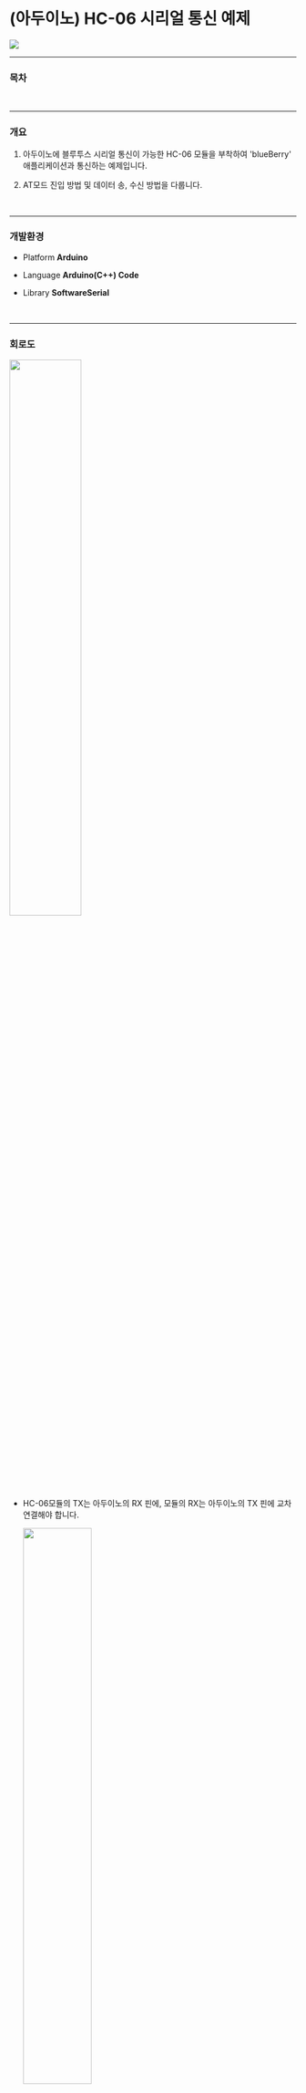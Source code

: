 # (아두이노) HC-06 시리얼 통신 예제

<img src="./img/blueberry_title.png"/>

---

### 목차



​    

---

### 개요

1. 아두이노에 블루투스 시리얼 통신이 가능한 HC-06 모듈을 부착하여 'blueBerry' 애플리케이션과 통신하는 예제입니다.

2. AT모드 진입 방법 및 데이터 송, 수신 방법을 다룹니다.

​    

---

### 개발환경

+ Platform <b>Arduino</b>
+ Language <b>Arduino(C++) Code </b>

+ Library <b>SoftwareSerial</b>

​    

---

### 회로도

  <img width="50%" src="./img/hc06.png"/>

​    

* HC-06모듈의 TX는 아두이노의 RX 핀에, 모듈의 RX는 아두이노의 TX 핀에 교차 연결해야 합니다.

  <img width="50%" src="./img/tx_rx.png"/>

​    

#### 주의사항

반드시 확인해주세요.

<b>아두이노 메가</b> 및 <b>아두이노 메가 2560</b>제품의 RX 핀은 다음의 핀 번호들만 지원합니다.

+ 10, 11, 12, 13, 50, 51, 52, 53, 62, 63, 64, 65, 66, 67, 68, 69

​    

<b>아두이노 레오나르도</b> 및 <b>아두이노 마이크로</b>제품의 RX 핀은 다음의 핀 번호들만 지원합니다.

+ 8, 9, 10, 11, 14 (MISO), 15 (SCK), 16 (MOSI)

​    

---

### AT 모드

1. AT 모드는 HC-06모듈의 이름 변경, 핀 번호 변경, 마스터/슬레이브 모드 변경 등을 수행할 수 있습니다.

2. HC-06모듈에서 AT 모드는 별도의 설정없이 사용할 수 있습니다.

   단, 다른 기기와 연결된 상태에서는 AT 모드를 사용할 수 없습니다.

​    

AT 모드를 사용하려는 경우 호출 메소드를 아래 주소에서 확인하세요.

+ [AT Command](https://www.instructables.com/AT-command-mode-of-HC-05-Bluetooth-module/)

​    

---

### 예제

1. 셋업

```c++
#include <SoftwareSerial.h>

#define TX_PIN 10
#define RX_PIN 11

/*
 * HC 06의 TX를 아두이노의 RX핀(Digital 11)에 교차해서 연결
 * HC 06의 RX를 아두이노의 TX핀(Digital 10)에 교차해서 연결
 */

SoftwareSerial bluetoothSerial(RX_PIN, TX_PIN);

void setup() {
  Serial.begin(9600);
  while(!Serial) {
    ; // 시리얼 포트가 연결되기를 기다립니다.
  }

  bluetoothSerial.begin(9600);
}
```

​    

2. 통신

```c++
void loop() {
  if(bluetoothSerial.available()) {
    int receiveData = bluetoothSerial.read(); // 데이터를 읽습니다.
    Serial.write(receiveData); // 읽어온 데이터를 시리얼 모니터에 출력합니다.
  }

  if(Serial.available()) {
    int sendData = Serial.read(); // 시리얼 모니터에서 데이터를 얻습니다.
    bluetoothSerial.write(sendData); // 데이터를 보냅니다.
  }
}
```

​    

---

### blueBerry와 연동하기

#### 애플리케이션에서 스캔 및 페어링 요청

1. '테스트'메뉴의 [돋보기]를 터치해서 스캔 화면을 표시하세요.
2. 주변 기기를 찾기 위해서 '정확한 위치'권한을 허용하세요.

  <img width="25%" src="./img/위치권한.jpg"/>

​    

3. 주변 기기 목록이 표시됩니다. HC-06 또는 설정한 이름이 표시된 기기를 터치해서 페어링 요청을 보내세요.

  <img width="25%" src="./img/스캔.jpg"/>

​    

4. 핀번호를 입력하세요. 기본 핀번호는 '1234'입니다.

  <img width="25%" src="./img/페어링요청.jpg"/>

​    

5. 페어링을 성공하면 페어링된 디바이스 목록에 추가됩니다.

  <img width="25%" src="./img/디바이스목록.jpg"/>

​    

#### 커스텀 모드로 사용하기

* 커스텀 모드는 사용자가 원하는 위젯을 선택하고 배치해서 리모컨처럼 연결된 기기를 제어할 수 있는 모드입니다.

​    

1. '커스텀'메뉴에서 '+'버튼을 터치하여 새 커스텀을 만드세요.
2. 커스텀의 고유한 이름을 지정해 주세요.

  <img width="25%" src="./img/커스텀모드_이름.jpg"/>

​    

3. 원하는 위젯 모양을 선택하세요.

  <img width="25%" src="./img/커스텀모드_위젯.jpg"/>

​    

4. 위젯 캡션 및 데이터를 설정하세요.
   * '캡션'은 커스텀 화면에만 표시되는 위젯의 이름입니다.
   * '데이터'는 연결된 디바이스로 전달되는 데이터 값입니다.

  <img width="25%" src="./img/커스텀모드_위젯설정.jpg"/>

​    

5. 가이드라인을 이용해서 위젯을 배치하세요.

  <img width="25%" src="./img/커스텀모드_위젯배치.jpg"/>

​    

6. 연결설정 단계에서 커스텀과 연결할 디바이스를 선택하세요.

  <img width="25%" src="./img/커스텀모드_연결설정.jpg"/>

​    

7. '커스텀'메뉴에 생성한 커스텀이 등록됩니다.

  <img width="25%" src="./img/커스텀모드_생성완료.jpg"/>

​    

8. 생성된 커스텀을 터치하여 등록된 기기에 연결 요청을 보내고 연결되면 통신할 수 있습니다.

  <img width="25%" src="./img/커스텀모드_통신.jpg"/>

​    

#### 테스트 모드로 사용하기

* 테스트 모드는 페어링된 디바이스에 즉시 연결 요청을 보내고 연결된 디바이스와 채팅을 통해서

  간단하게 데이터 송, 수신을 테스트해 볼 수 있습니다.

​    

1. '테스트'메뉴에서 페어링된 기기를 터치하여 연결 요청을 보내세요.

  <img width="25%" src="./img/디바이스목록.jpg"/>

​    

2. 연결 요청을 보내고 연결되면 통신할 수 있습니다.

  <img width="25%" src="./img/테스트모드_통신.jpg"/>

​    

---

